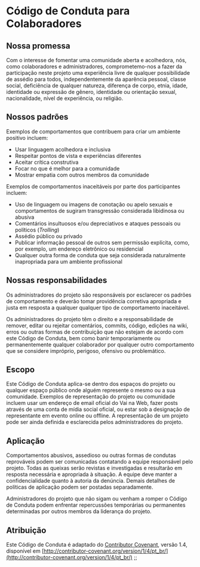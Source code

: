 # Código de Conduta para Colaboradores

## Nossa promessa

Com o interesse de fomentar uma comunidade aberta e acolhedora, nós, como colaboradores e administradores, comprometemo-nos a fazer da participação neste projeto uma experiência livre de qualquer possibilidade de assédio para todos, independentemente da aparência pessoal, classe social, deficiência de qualquer natureza, diferença de corpo, etnia, idade, identidade ou expressão de gênero, identidade ou orientação sexual, nacionalidade, nível de experiência, ou religião.

## Nossos padrões

Exemplos de comportamentos que contribuem para criar um ambiente positivo incluem:

* Usar linguagem acolhedora e inclusiva
* Respeitar pontos de vista e experiências diferentes
* Aceitar crítica construtiva
* Focar no que é melhor para a comunidade
* Mostrar empatia com outros membros da comunidade

Exemplos de comportamentos inaceitáveis por parte dos participantes incluem:

* Uso de linguagem ou imagens de conotação ou apelo sexuais e comportamentos de sugiram transgressão considerada libidinosa ou abusiva
* Comentários insultuosos e/ou depreciativos e ataques pessoais ou políticos (*Trolling*)
* Assédio público ou privado
* Publicar informação pessoal de outros sem permissão explícita, como, por exemplo, um endereço eletrônico ou residencial
* Qualquer outra forma de conduta que seja considerada naturalmente inapropriada para um ambiente profissional

## Nossas responsabilidades

Os administradores do projeto são responsáveis por esclarecer os padrões de comportamento e deverão tomar providência corretiva apropriada e justa em resposta a qualquer qualquer tipo de comportamento inaceitável.

Os administradores do projeto têm o direito e a responsabilidade de remover, editar ou rejeitar comentários, commits, código, edições na wiki, erros ou outras formas de contribuição que não estejam de acordo com este Código de Conduta, bem como banir temporariamente ou permanentemente qualquer colaborador por qualquer outro comportamento que se considere impróprio, perigoso, ofensivo ou problemático.

## Escopo

Este Código de Conduta aplica-se dentro dos espaços do projeto ou qualquer espaço público onde alguém represente o mesmo ou a sua comunidade. Exemplos de representação do projeto ou comunidade incluem usar um endereço de email oficial do  Vai na Web, fazer posts através de uma conta de mídia social oficial, ou estar sob a designação de representante em evento online ou offline. A representação de um projeto pode ser ainda definida e esclarecida pelos administradores do projeto.

## Aplicação

Comportamentos abusivos, assedioso ou outras formas de condutas reprováveis podem ser comunicadas contatando a equipe responsável pelo projeto. Todas as queixas serão revistas e investigadas e resultarão em resposta necessária e apropriada à situação. A equipe deve manter a confidencialidade quanto à autoria da denúncia. Demais detalhes de políticas de aplicação podem ser postadas separadamente.

Administradores do projeto que não sigam ou venham a romper o Código de Conduta podem enfrentar repercussões temporárias ou permanentes determinadas por outros membros da liderança do projeto.

## Atribuição

Este Código de Conduta é adaptado do [Contributor Covenant](http://contributor-covenant.org),
versão 1.4, disponível em [http://contributor-covenant.org/version/1/4/pt_br/](http://contributor-covenant.org/version/1/4/pt_br/)
;;

